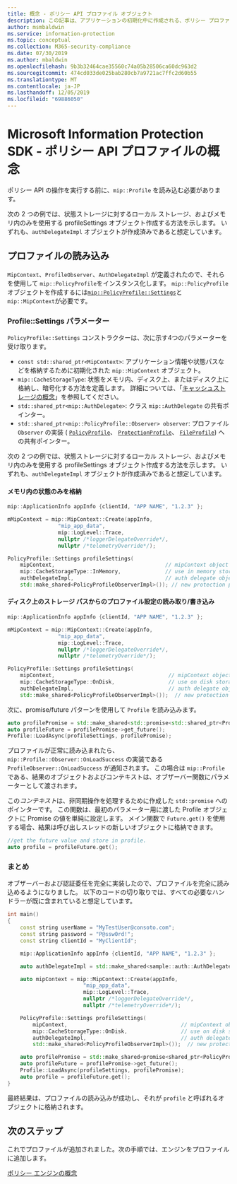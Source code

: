 ```yaml
---
title: 概念 - ポリシー API プロファイル オブジェクト
description: この記事は、アプリケーションの初期化中に作成される、ポリシー プロファイル オブジェクトに関する概念を理解するのに役立ちます。
author: msmbaldwin
ms.service: information-protection
ms.topic: conceptual
ms.collection: M365-security-compliance
ms.date: 07/30/2019
ms.author: mbaldwin
ms.openlocfilehash: 9b3b32464cae35560c74a05b28506ca60dc963d2
ms.sourcegitcommit: 474cd033de025bab280cb7a9721ac7ffc2d60b55
ms.translationtype: MT
ms.contentlocale: ja-JP
ms.lasthandoff: 12/05/2019
ms.locfileid: "69886050"
---
```

# <a name="microsoft-information-protection-sdk---policy-api-profile-concepts"></a>Microsoft Information Protection SDK - ポリシー API プロファイルの概念

ポリシー API の操作を実行する前に、`mip::Profile` を読み込む必要があります。

次の 2 つの例では、状態ストレージに対するローカル ストレージ、およびメモリ内のみを使用する profileSettings オブジェクト作成する方法を示します。 いずれも、`authDelegateImpl` オブジェクトが作成済みであると想定しています。

## <a name="load-a-profile"></a>プロファイルの読み込み

`MipContext`、`ProfileObserver`、`AuthDelegateImpl` が定義されたので、それらを使用して `mip::PolicyProfile`をインスタンス化します。 `mip::PolicyProfile` オブジェクトを作成するには[`mip::PolicyProfile::Settings`](reference/class_mip_PolicyProfile_settings.md)と `mip::MipContext`が必要です。

### <a name="profilesettings-parameters"></a>Profile::Settings パラメーター

`PolicyProfile::Settings` コンストラクターは、次に示す4つのパラメーターを受け取ります。

- `const std::shared_ptr<MipContext>`: アプリケーション情報や状態パスなどを格納するために初期化された `mip::MipContext` オブジェクト。
- `mip::CacheStorageType`: 状態をメモリ内、ディスク上、またはディスク上に格納し、暗号化する方法を定義します。 詳細については、「[キャッシュストレージの概念](concept-cache-storage.md)」を参照してください。
- `std::shared_ptr<mip::AuthDelegate>`: クラス `mip::AuthDelegate` の共有ポインター。
- `std::shared_ptr<mip::PolicyProfile::Observer> observer`: プロファイル `Observer` の実装 ( [`PolicyProfile`](reference/class_mip_policyprofile_observer.md)、 [`ProtectionProfile`](reference/class_mip_protectionprofile_observer.md)、 [`FileProfile`](reference/class_mip_fileprofile_observer.md)) への共有ポインター。

次の 2 つの例では、状態ストレージに対するローカル ストレージ、およびメモリ内のみを使用する profileSettings オブジェクト作成する方法を示します。 いずれも、`authDelegateImpl` オブジェクトが作成済みであると想定しています。

#### <a name="store-state-in-memory-only"></a>メモリ内の状態のみを格納

```cpp
mip::ApplicationInfo appInfo {clientId, "APP NAME", "1.2.3" };

mMipContext = mip::MipContext::Create(appInfo,
                "mip_app_data",
                mip::LogLevel::Trace,
                nullptr /*loggerDelegateOverride*/,
                nullptr /*telemetryOverride*/);

PolicyProfile::Settings profileSettings(
    mipContext,                                   // mipContext object
    mip::CacheStorageType::InMemory,              // use in memory storage
    authDelegateImpl,                             // auth delegate object
    std::make_shared<PolicyProfileObserverImpl>()); // new protection profile observer
```

#### <a name="readwrite-profile-settings-from-storage-path-on-disk"></a>ディスク上のストレージ パスからのプロファイル設定の読み取り/書き込み

```cpp
mip::ApplicationInfo appInfo {clientId, "APP NAME", "1.2.3" };

mMipContext = mip::MipContext::Create(appInfo,
                "mip_app_data",
                mip::LogLevel::Trace,
                nullptr /*loggerDelegateOverride*/,
                nullptr /*telemetryOverride*/);

PolicyProfile::Settings profileSettings(
    mipContext,                                    // mipContext object
    mip::CacheStorageType::OnDisk,                 // use on disk storage
    authDelegateImpl,                              // auth delegate object
    std::make_shared<PolicyProfileObserverImpl>());  // new protection profile observer
```

次に、promise/future パターンを使用して `Profile` を読み込みます。

```cpp
auto profilePromise = std::make_shared<std::promise<std::shared_ptr<Profile>>>();
auto profileFuture = profilePromise->get_future();
Profile::LoadAsync(profileSettings, profilePromise);
```

プロファイルが正常に読み込まれたら、`mip::Profile::Observer::OnLoadSuccess` の実装である `ProfileObserver::OnLoadSuccess` が通知されます。 この場合は `mip::Profile` である、結果のオブジェクトおよびコンテキストは、オブザーバー関数にパラメーターとして渡されます。

この*コンテキスト*は、非同期操作を処理するために作成した `std::promise` へのポインターです。 この関数は、最初のパラメーター用に渡した Profile オブジェクトに Promise の値を単純に設定します。 メイン関数で `Future.get()` を使用する場合、結果は呼び出しスレッドの新しいオブジェクトに格納できます。

```cpp
//get the future value and store in profile.
auto profile = profileFuture.get();
```

### <a name="putting-it-together"></a>まとめ

オブザーバーおよび認証委任を完全に実装したので、プロファイルを完全に読み込めるようになりました。 以下のコードの切り取りでは、すべての必要なハンドラーが既に含まれていると想定しています。

```cpp
int main()
{
    const string userName = "MyTestUser@consoto.com";
    const string password = "P@ssw0rd!";
    const string clientId = "MyClientId";

    mip::ApplicationInfo appInfo {clientId, "APP NAME", "1.2.3" };

    auto authDelegateImpl = std::make_shared<sample::auth::AuthDelegateImpl>(appInfo, userName, password);

    auto mipContext = mip::MipContext::Create(appInfo,
                        "mip_app_data",
                        mip::LogLevel::Trace,
                        nullptr /*loggerDelegateOverride*/,
                        nullptr /*telemetryOverride*/);

    PolicyProfile::Settings profileSettings(
        mipContext,                                    // mipContext object
        mip::CacheStorageType::OnDisk,                 // use on disk storage
        authDelegateImpl,                              // auth delegate object
        std::make_shared<PolicyProfileObserverImpl>());  // new protection profile observer

    auto profilePromise = std::make_shared<promise<shared_ptr<PolicyProfile>>>();
    auto profileFuture = profilePromise->get_future();
    Profile::LoadAsync(profileSettings, profilePromise);
    auto profile = profileFuture.get();
}
```

最終結果は、プロファイルの読み込みが成功し、それが `profile` と呼ばれるオブジェクトに格納されます。

## <a name="next-steps"></a>次のステップ

これでプロファイルが追加されました。次の手順では、エンジンをプロファイルに追加します。

[ポリシー エンジンの概念](concept-profile-engine-policy-engine-cpp.md)
